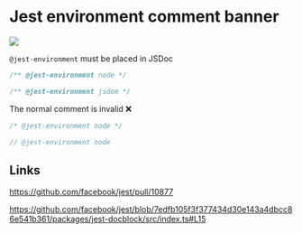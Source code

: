# Jest environment comment banner

[![](https://img.shields.io/endpoint?url=https://raw.githubusercontent.com/cncolder/demo/master/shields/codesandbox.json)](https://githubbox.com/cncolder/demo/tree/master/jest/environment-comment-banner)

`@jest-environment` must be placed in JSDoc

```js
/** @jest-environment node */

/** @jest-environment jsdom */
```

The normal comment is invalid ❌

```js
/* @jest-environment node */

// @jest-environment node
```

## Links

https://github.com/facebook/jest/pull/10877

https://github.com/facebook/jest/blob/7edfb105f3f377434d30e143a4dbcc86e541b361/packages/jest-docblock/src/index.ts#L15

